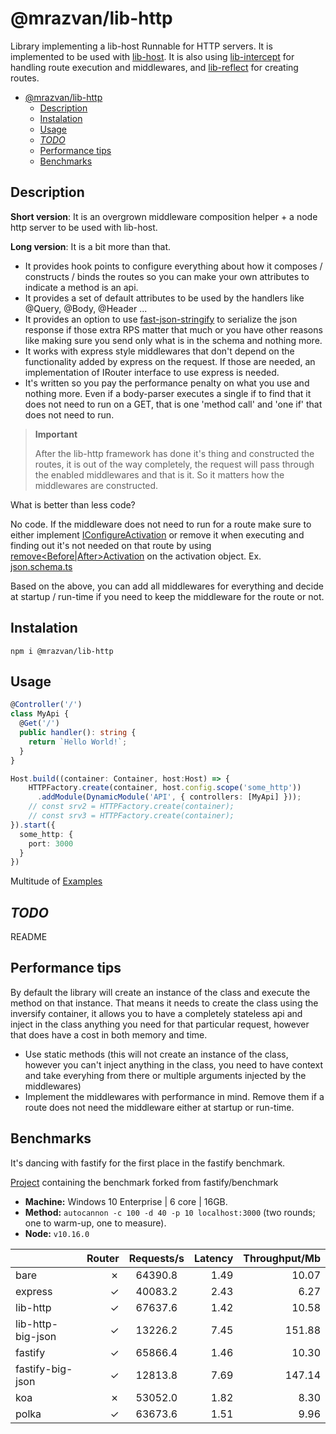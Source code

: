 # @mrazvan/lib-http

Library implementing a lib-host Runnable for HTTP servers. It is implemented to be used with [lib-host](https://github.com/MRazvan/lib-host). It is also using [lib-intercept](https://github.com/MRazvan/lib-intercept) for handling route execution and middlewares, and [lib-reflect](https://github.com/MRazvan/lib-reflect) for creating routes.

<!-- TOC -->
- [@mrazvan/lib-http](#mrazvanlib-http)
  - [Description](#description)
  - [Instalation](#instalation)
  - [Usage](#usage)
  - [*TODO*](#todo)
  - [Performance tips](#performance-tips)
  - [Benchmarks](#benchmarks)

## Description

**Short version**: It is an overgrown middleware composition helper + a node http server to be used with lib-host.

**Long version**: It is a bit more than that.

- It provides hook points to configure everything about how it composes / constructs / binds the routes so you can make your own attributes to indicate a method is an api.
- It provides a set of default attributes to be used by the handlers like @Query, @Body, @Header ...
- It provides an option to use [fast-json-stringify](https://github.com/fastify/fast-json-stringify) to serialize the json response if those extra RPS matter that much or you have other reasons like making sure you send only what is in the schema and nothing more.
- It works with express style middlewares that don't depend on the functionality added by express on the request. If those are needed, an implementation of IRouter interface to use express is needed.
- It's written so you pay the performance penalty on what you use and nothing more. Even if a body-parser executes a single if to find that it does not need to run on a GET, that is one 'method call' and 'one if' that does not need to run.

> **Important**
> 
> After the lib-http framework has done it's thing and constructed the routes, it is out of the way completely, the request will pass through the enabled middlewares and that is it. So it matters how the middlewares are constructed. 

What is better than less code?

No code. If the middleware does not need to run for a route make sure to either implement [IConfigureActivation](https://github.com/MRazvan/lib-intercept) or remove it when executing and finding out it's not needed on that route by using [remove<Before|After>Activation](https://github.com/MRazvan/lib-intercept) on the activation object. Ex. [json.schema.ts](src/interceptors/json.schema.ts)


Based on the above, you can add all middlewares for everything and decide at startup / run-time if you need to keep the middleware for the route or not.

## Instalation
```
npm i @mrazvan/lib-http
```

## Usage
```typescript
@Controller('/')
class MyApi {
  @Get('/')
  public handler(): string {
    return `Hello World!`;
  }
}

Host.build((container: Container, host:Host) => {
    HTTPFactory.create(container, host.config.scope('some_http'))
      .addModule(DynamicModule('API', { controllers: [MyApi] }));
    // const srv2 = HTTPFactory.create(container);
    // const srv3 = HTTPFactory.create(container);      
}).start({
  some_http: {
    port: 3000
  }
})
```

Multitude of [Examples](https://github.com/MRazvan/lib-http-examples)

## *TODO*

README

## Performance tips
By default the library will create an instance of the class and execute the method on that instance. That means it needs to create the class using the inversify container, it allows you to have a completely stateless api and inject in the class anything you need for that particular request, however that does have a cost in both memory and time.

- Use static methods (this will not create an instance of the class, however you can't inject anything in the class, you need to have context and take everyhing from there or multiple arguments injected by the middlewares)
- Implement the middlewares with performance in mind. Remove them if a route does not need the middleware either at startup or run-time.

## Benchmarks

It's dancing with fastify for the first place in the fastify benchmark.

[Project](https://github.com/MRazvan/benchmarks) containing the benchmark forked from fastify/benchmark

* __Machine:__ Windows 10 Enterprise | 6 core | 16GB.
* __Method:__ `autocannon -c 100 -d 40 -p 10 localhost:3000` (two rounds; one to warm-up, one to measure).
* __Node:__ `v10.16.0`

|                          | Router | Requests/s | Latency | Throughput/Mb |
| :--                      | --:    | :-:        | --:     | --:           |
| bare                     | ✗      | 64390.8    | 1.49    | 10.07         |
| express                  | ✓      | 40083.2    | 2.43    | 6.27          |
| lib-http                 | ✓      | 67637.6    | 1.42    | 10.58        |
| lib-http-big-json        | ✓      | 13226.2    | 7.45    | 151.88          |
| fastify                  | ✓      | 65866.4    | 1.46    | 10.30           |
| fastify-big-json         | ✓      | 12813.8    | 7.69    | 147.14        |
| koa                      | ✗      | 53052.0    | 1.82    | 8.30         |
| polka                    | ✓      | 63673.6    | 1.51    | 9.96          |
